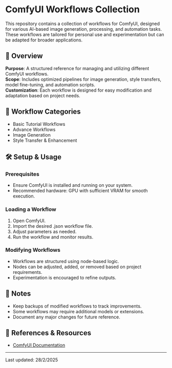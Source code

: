 # ComfyUI Workflows Collection

This repository contains a collection of workflows for ComfyUI, designed for various AI-based image generation, processing, and automation tasks. These workflows are tailored for personal use and experimentation but can be adapted for broader applications.

## 📌 Overview

**Purpose**: A structured reference for managing and utilizing different ComfyUI workflows.</br>
**Scope**: Includes optimized pipelines for image generation, style transfers, model fine-tuning, and automation scripts.</br>
**Customization**: Each workflow is designed for easy modification and adaptation based on project needs.

## 📂 Workflow Categories

- Basic Tutorial Workflows
- Advance Workflows
- Image Generation
- Style Transfer & Enhancement

## 🛠️ Setup & Usage

### Prerequisites
- Ensure ComfyUI is installed and running on your system.
- Recommended hardware: GPU with sufficient VRAM for smooth execution.

### Loading a Workflow
1. Open ComfyUI.
2. Import the desired .json workflow file.
3. Adjust parameters as needed.
4. Run the workflow and monitor results.
  
### Modifying Workflows
- Workflows are structured using node-based logic.
- Nodes can be adjusted, added, or removed based on project requirements.
- Experimentation is encouraged to refine outputs.

## 📖 Notes

- Keep backups of modified workflows to track improvements.
- Some workflows may require additional models or extensions.
- Document any major changes for future reference.

## 🔗 References & Resources
- [ComfyUI Documentation](https://github.com/comfyanonymous/ComfyUI)
---
Last updated: 28/2/2025
